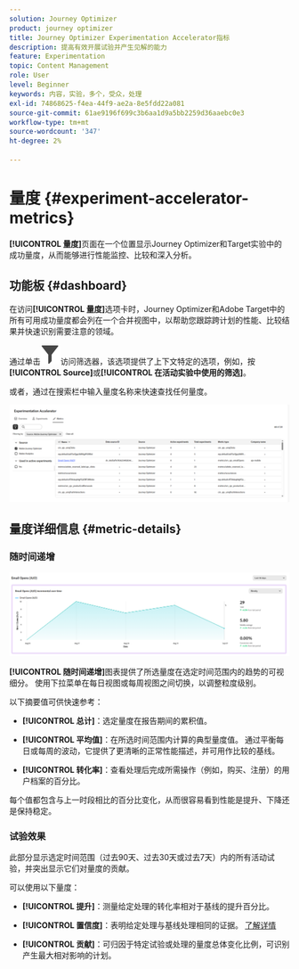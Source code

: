 ```yaml
---
solution: Journey Optimizer
product: journey optimizer
title: Journey Optimizer Experimentation Accelerator指标
description: 提高有效开展试验并产生见解的能力
feature: Experimentation
topic: Content Management
role: User
level: Beginner
keywords: 内容，实验，多个，受众，处理
exl-id: 74868625-f4ea-44f9-ae2a-8e5fdd22a081
source-git-commit: 61ae9196f699c3b6aa1d9a5bb2259d36aaebc0e3
workflow-type: tm+mt
source-wordcount: '347'
ht-degree: 2%

---
```


# 量度 {#experiment-accelerator-metrics}

**[!UICONTROL 量度]**&#x200B;页面在一个位置显示Journey Optimizer和Target实验中的成功量度，从而能够进行性能监控、比较和深入分析。

## 功能板 {#dashboard}

在访问&#x200B;**[!UICONTROL 量度]**&#x200B;选项卡时，Journey Optimizer和Adobe Target中的所有可用成功量度都会列在一个合并视图中，以帮助您跟踪跨计划的性能、比较结果并快速识别需要注意的领域。

通过单击![](assets/do-not-localize/Smock_Filter_18_N.svg)访问筛选器，该选项提供了上下文特定的选项，例如，按&#x200B;**[!UICONTROL Source]**&#x200B;或&#x200B;**[!UICONTROL 在活动实验中使用的筛选]**。

或者，通过在搜索栏中输入量度名称来快速查找任何量度。

![](assets/experiment-monitor-metrics.png)

## 量度详细信息 {#metric-details}

### 随时间递增

![](assets/experiment-monitor-metrics-2.png)

**[!UICONTROL 随时间递增]**&#x200B;图表提供了所选量度在选定时间范围内的趋势的可视细分。 使用下拉菜单在每日视图或每周视图之间切换，以调整粒度级别。

以下摘要值可供快速参考：

* **[!UICONTROL 总计]**：选定量度在报告期间的累积值。

* **[!UICONTROL 平均值]**：在所选时间范围内计算的典型量度值。 通过平衡每日或每周的波动，它提供了更清晰的正常性能描述，并可用作比较的基线。

* **[!UICONTROL 转化率]**：查看处理后完成所需操作（例如，购买、注册）的用户档案的百分比。

每个值都包含与上一时段相比的百分比变化，从而很容易看到性能是提升、下降还是保持稳定。

### 试验效果

此部分显示选定时间范围（过去90天、过去30天或过去7天）内的所有活动试验，并突出显示它们对量度的贡献。

可以使用以下量度：

* **[!UICONTROL 提升]**：测量给定处理的转化率相对于基线的提升百分比。

* **[!UICONTROL 置信度]**：表明给定处理与基线处理相同的证据。 [了解详情](../content-management/experiment-calculations.md#understand-confidence)

* **[!UICONTROL 贡献]**：可归因于特定试验或处理的量度总体变化比例，可识别产生最大相对影响的计划。
